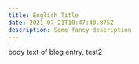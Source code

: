 ```yaml
---
title: English Title
date: 2021-07-21T10:47:40.875Z
description: Some fancy description
---
```

body text of blog entry, test2